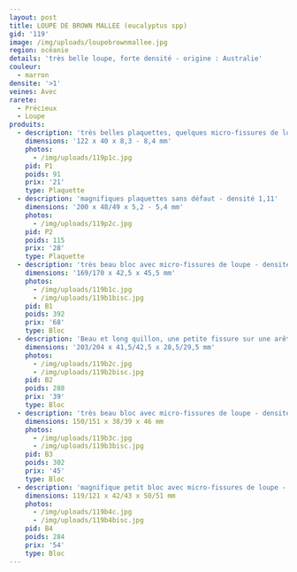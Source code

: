 ```yaml
---
layout: post
title: LOUPE DE BROWN MALLEE (eucalyptus spp)
gid: '119'
image: /img/uploads/loupebrownmallee.jpg
region: océanie
details: 'très belle loupe, forte densité - origine : Australie'
couleur:
  - marron
densite: '>1'
veines: Avec
rarete:
  - Précieux
  - Loupe
produits:
  - description: 'très belles plaquettes, quelques micro-fissures de loupe - densité 1,12'
    dimensions: '122 x 40 x 8,3 - 8,4 mm'
    photos:
      - /img/uploads/119p1c.jpg
    pid: P1
    poids: 91
    prix: '21'
    type: Plaquette
  - description: 'magnifiques plaquettes sans défaut - densité 1,11'
    dimensions: '200 x 48/49 x 5,2 - 5,4 mm'
    photos:
      - /img/uploads/119p2c.jpg
    pid: P2
    poids: 115
    prix: '28'
    type: Plaquette
  - description: 'très beau bloc avec micro-fissures de loupe - densité 1,20'
    dimensions: '169/170 x 42,5 x 45,5 mm'
    photos:
      - /img/uploads/119b1c.jpg
      - /img/uploads/119b1bisc.jpg
    pid: B1
    poids: 392
    prix: '68'
    type: Bloc
  - description: 'Beau et long quillon, une petite fissure sur une arête - densité 1,16'
    dimensions: '203/204 x 41,5/42,5 x 28,5/29,5 mm'
    photos:
      - /img/uploads/119b2c.jpg
      - /img/uploads/119b2bisc.jpg
    pid: B2
    poids: 288
    prix: '39'
    type: Bloc
  - description: 'très beau bloc avec micro-fissures de loupe - densité 1,13'
    dimensions: 150/151 x 38/39 x 46 mm
    photos:
      - /img/uploads/119b3c.jpg
      - /img/uploads/119b3bisc.jpg
    pid: B3
    poids: 302
    prix: '45'
    type: Bloc
  - description: 'magnifique petit bloc avec micro-fissures de loupe - densité 1,10'
    dimensions: 119/121 x 42/43 x 50/51 mm
    photos:
      - /img/uploads/119b4c.jpg
      - /img/uploads/119b4bisc.jpg
    pid: B4
    poids: 284
    prix: '54'
    type: Bloc
---
```


